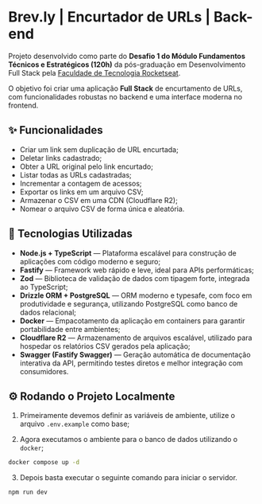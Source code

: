 # Brev.ly | Encurtador de URLs | Back-end

Projeto desenvolvido como parte do **Desafio 1 do Módulo Fundamentos Técnicos e Estratégicos (120h)** da pós-graduação em Desenvolvimento Full Stack pela [Faculdade de Tecnologia Rocketseat](https://rocketseat.com.br).

O objetivo foi criar uma aplicação **Full Stack** de encurtamento de URLs, com funcionalidades robustas no backend e uma interface moderna no frontend.

## ✨ Funcionalidades

- Criar um link sem duplicação de URL encurtada;
- Deletar links cadastrado;
- Obter a URL original pelo link encurtado;
- Listar todas as URLs cadastradas;
- Incrementar a contagem de acessos;
- Exportar os links em um arquivo CSV;
- Armazenar o CSV em uma CDN (Cloudflare R2);
- Nomear o arquivo CSV de forma única e aleatória.

## 🧱 Tecnologias Utilizadas

- **Node.js + TypeScript** — Plataforma escalável para construção de aplicações com código moderno e seguro;
- **Fastify** — Framework web rápido e leve, ideal para APIs performáticas;
- **Zod** — Biblioteca de validação de dados com tipagem forte, integrada ao TypeScript;
- **Drizzle ORM + PostgreSQL** — ORM moderno e typesafe, com foco em produtividade e segurança, utilizando PostgreSQL como banco de dados relacional;
- **Docker** — Empacotamento da aplicação em containers para garantir portabilidade entre ambientes;
- **Cloudflare R2** — Armazenamento de arquivos escalável, utilizado para hospedar os relatórios CSV gerados pela aplicação;
- **Swagger (Fastify Swagger)** — Geração automática de documentação interativa da API, permitindo testes diretos e melhor integração com consumidores.

## ⚙️ Rodando o Projeto Localmente

1. Primeiramente devemos definir as variáveis de ambiente, utilize o arquivo `.env.example` como base;

2. Agora executamos o ambiente para o banco de dados utilizando o `docker`;
```bash
docker compose up -d
```

3. Depois basta executar o seguinte comando para iniciar o servidor.
```bash
npm run dev
```
